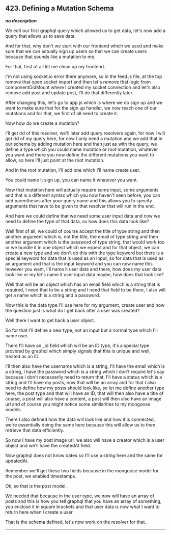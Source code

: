 ## 423. Defining a Mutation Schema

<strong><em>no description</em></strong>

We edit our first graphql query which allowed us to get data, let's now add a
query that allows us to save data. 

And for that, why don't we start with our frontend which we used and make sure
that we can actually sign up users so that we can create users because that
sounds like a mutation to me. 

For that, first of all let me clean up my frontend. 

I'm not using socket.io error there anymore, so in the feed.js file, at the top
remove that open socket import and then let's remove that logic from
componentDidMount where I created my socket connection and let's also remove add
post and update post, I'll do that differently later. 

After changing this, let's go to app.js which is where we do sign up and we want
to make sure that for the sign up handler, we now reach one of our mutations and
for that, we first of all need to create it. 

Now how do we create a mutation? 

I'll get rid of this resolver, we'll later add query resolvers again, for now I
will get rid of my query here, for now I only need a mutation and we add that in
our schema by adding mutation here and then just as with the query, we define a
type which you could name mutation or root mutation, whatever you want and there
you now define the different mutations you want to allow, so here I'll just
point at the root mutation. 

And in the root mutation, I'll add one which I'll name create user. 

You could name it sign up, you can name it whatever you want. 

Now that mutation here will actually require some input, some arguments and that
is a different syntax which you now haven't seen before, you can add parentheses
after your query name and this allows you to specify arguments that have to be
given to that resolver that will run in the end. 

And here we could define that we need some user input data and now we need to
define the type of that data, so how does this data look like? 

Well first of all, we could of course accept the title of type string and then
another argument which is, not the title, the email of type string and then
another argument which is the password of type string, that would work too or we
bundle it in one object which we expect and for that object, we can create a new
type and we don't do this with the type keyword but there is a special keyword
for data that is used as an input, so for data that is used as an argument and
that is the input keyword and you can now name this however you want, I'll name
it user data and there, how does my user data look like or my let's name it user
input data maybe, how does that look like? 

Well that will be an object which has an email field which is a string that is
required, I need that to be a string and I need that field to be there, I also
will get a name which is a string and a password. 

Now this is the data type I'll use here for my argument, create user and now the
question just is what do I get back after a user was created? 

Well there I want to get back a user object. 

So for that I'll define a new type, not an input but a normal type which I'll
name user. 

There I'll have an _id field which will be an ID type, it's a special type
provided by graphql which simply signals that this is unique and well, treated
as an ID. 

I'll then also have the username which is a string, I'll have the email which is
a string, I have the password which is a string which I don't require let's say
because I don't necessarily need to return that, I'll have a status which is a
string and I'll have my posts, now that will be an array and for that I also
need to define how my posts should look like, so let me define another type
here, the post type and that will have an ID, that will then also have a title
of course, a post will also have a content, a post will then also have an image
url and of course you might notice some similarities to my mongoose models. 

There I also defined how the data will look like and how it is connected, we're
essentially doing the same here because this will allow us to then retrieve that
data efficiently. 

So now I have my post image url, we also will have a creator which is a user
object and we'll have the createdAt field. 

Now graphql does not know dates so I'll use a string here and the same for
updatedAt. 

Remember we'll get these two fields because in the mongoose model for the post,
we enabled timestamps. 

Ok, so that is the post model. 

We needed that because in the user type, we now will have an array of posts and
this is how you tell graphql that you have an array of something, you enclose it
in square brackets and that user data is now what I want to return here when I
create a user. 

That is the schema defined, let's now work on the resolver for that. 

---